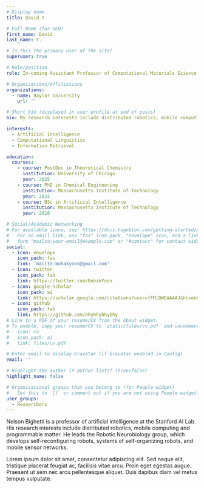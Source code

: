 ```yaml
---
# Display name
title: David Y.

# Full Name (for SEO)
first_name: David
last_name: Y.

# Is this the primary user of the site?
superuser: true

# Role/position
role: In-coming Assistant Professor of Computational Materials Science and Engineering

# Organizations/Affiliations
organizations:
  - name: Baylor University
    url: ''

# Short bio (displayed in user profile at end of posts)
bio: My research interests include distributed robotics, mobile computing and programmable matter.

interests:
  - Artificial Intelligence
  - Computational Linguistics
  - Information Retrieval

education:
  courses:
    - course: PostDoc in Theoretical Chemistry
      institution: University of Chicago
      year: 2025
    - course: PhD in Chemical Engineering
      institution: Massachusetts Institute of Technology
      year: 2022
    - course: BSc in Artificial Intelligence
      institution: Massachusetts Institute of Technology
      year: 2016

# Social/Academic Networking
# For available icons, see: https://docs.hugoblox.com/getting-started/page-builder/#icons
#   For an email link, use "fas" icon pack, "envelope" icon, and a link in the
#   form "mailto:your-email@example.com" or "#contact" for contact widget.
social:
  - icon: envelope
    icon_pack: fas
    link: 'mailto:bohakyoon@gmail.com'
  - icon: twitter
    icon_pack: fab
    link: https://twitter.com/BohakYoon
  - icon: google-scholar
    icon_pack: ai
    link: https://scholar.google.com/citations?user=fFMlDWEAAAAJ&hl=en&oi=ao
  - icon: github
    icon_pack: fab
    link: https://github.com/bhybhybhybhy
# Link to a PDF of your resume/CV from the About widget.
# To enable, copy your resume/CV to `static/files/cv.pdf` and uncomment the lines below.
# - icon: cv
#   icon_pack: ai
#   link: files/cv.pdf

# Enter email to display Gravatar (if Gravatar enabled in Config)
email: ''

# Highlight the author in author lists? (true/false)
highlight_name: false

# Organizational groups that you belong to (for People widget)
#   Set this to `[]` or comment out if you are not using People widget.
user_groups:
  - Researchers
---
```


Nelson Bighetti is a professor of artificial intelligence at the Stanford AI Lab. His research interests include distributed robotics, mobile computing and programmable matter. He leads the Robotic Neurobiology group, which develops self-reconfiguring robots, systems of self-organizing robots, and mobile sensor networks.

Lorem ipsum dolor sit amet, consectetur adipiscing elit. Sed neque elit, tristique placerat feugiat ac, facilisis vitae arcu. Proin eget egestas augue. Praesent ut sem nec arcu pellentesque aliquet. Duis dapibus diam vel metus tempus vulputate.
